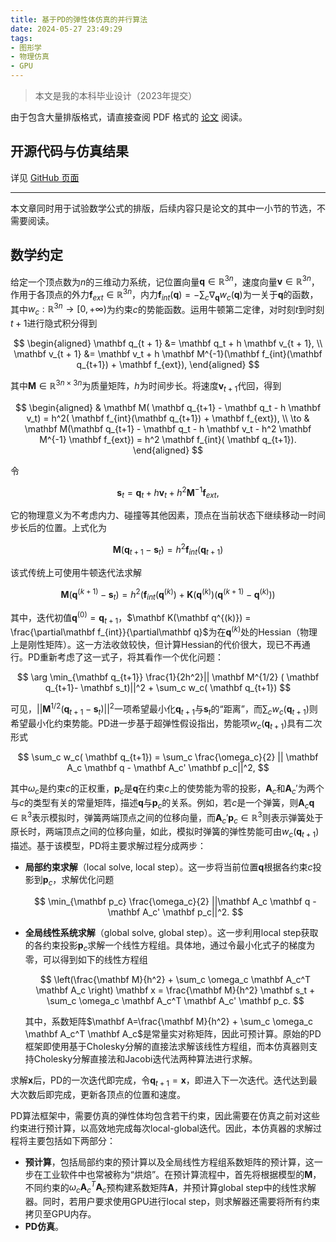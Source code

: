 ```yaml
---
title: 基于PD的弹性体仿真的并行算法
date: 2024-05-27 23:49:29
tags:
- 图形学
- 物理仿真
- GPU
---
```


> 本文是我的本科毕业设计（2023年提交）

由于包含大量排版格式，请直接查阅 PDF 格式的 [论文](ug_thesis.pdf) 阅读。

<!--more-->

## 开源代码与仿真结果

详见 [GitHub 页面](https://github.com/MercuryGH/pd-with-gpu)

---

本文章同时用于试验数学公式的排版，后续内容只是论文的其中一小节的节选，不需要阅读。

## 数学约定

给定一个顶点数为$n$的三维动力系统，记位置向量$\mathbf q \in\mathbb R^{3n}$，速度向量$\mathbf v \in\mathbb R^{3n}$，作用于各顶点的外力$\mathbf f_{ext} \in\mathbb R^{3n}$，内力$\mathbf f_{int}(\mathbf q) = -\sum_c \nabla_{\mathbf q} w_c(\mathbf q)$为一关于$\mathbf q$的函数，其中$w_c: \mathbb R^{3n} \to [0, +\infty)$为约束$c$的势能函数。运用牛顿第二定律，对时刻$t$到时刻$t+1$进行隐式积分得到

$$
\begin{aligned}
    \mathbf q_{t + 1} &= \mathbf q_t + h \mathbf v_{t + 1}, \\
    \mathbf v_{t + 1} &= \mathbf v_t + h \mathbf M^{-1}(\mathbf f_{int}(\mathbf q_{t+1}) + \mathbf f_{ext}),
    \end{aligned}
$$

其中$\mathbf M \in\mathbb R^{3n \times3n}$为质量矩阵，$h$为时间步长。将速度$\mathbf v_{t+1}$代回，得到

$$
\begin{aligned}
    & \mathbf M( \mathbf q_{t+1} - \mathbf q_t - h \mathbf v_t) = h^2( \mathbf f_{int}(\mathbf q_{t+1}) + \mathbf f_{ext}), \\
    \to & \mathbf M(\mathbf q_{t+1} - \mathbf q_t - h \mathbf v_t - h^2 \mathbf M^{-1} \mathbf f_{ext}) = h^2 \mathbf f_{int}( \mathbf q_{t+1}).
    \end{aligned}
$$

令

$$
\mathbf s_t = \mathbf q_t + h \mathbf v_t + h^2 \mathbf M^{-1} \mathbf f_{ext},
$$

它的物理意义为不考虑内力、碰撞等其他因素，顶点在当前状态下继续移动一时间步长后的位置。上式化为

$$
\mathbf M( \mathbf q_{t+1}- \mathbf s_t) = h^2 \mathbf f_{int}( \mathbf q_{t+1})
$$

该式传统上可使用牛顿迭代法求解

$$
\mathbf M( \mathbf q^{(k+1)}- \mathbf s_t) = h^2( \mathbf f_{int}( \mathbf q^{(k)} ) + \mathbf K( \mathbf q^{(k)})(\mathbf q^{(k+1)} - \mathbf q^{(k)}) )
$$

其中，迭代初值$\mathbf q^{(0)} = \mathbf q_{t+1}$，$\mathbf K(\mathbf q^{(k)}) = \frac{\partial\mathbf f_{int}}{\partial\mathbf q}$为在$\mathbf q^{(k)}$处的Hessian（物理上是刚性矩阵）。这一方法收敛较快，但计算Hessian的代价很大，现已不再通行。PD重新考虑了这一式子，将其看作一个优化问题：

$$
\arg \min_{\mathbf q_{t+1}} \frac{1}{2h^2}|| \mathbf M^{1/2} ( \mathbf q_{t+1}- \mathbf s_t)||^2 + \sum_c w_c( \mathbf q_{t+1})
$$

可见，$|| \mathbf M^{1/2} ( \mathbf q_{t+1}- \mathbf s_t)||^2$一项希望最小化$\mathbf q_{t+1}$与$\mathbf s_t$的“距离”，而$\sum_c w_c( \mathbf q_{t+1})$则希望最小化约束势能。PD进一步基于超弹性假设指出，势能项$w_c( \mathbf q_{t+1})$具有二次形式

$$
\sum_c w_c( \mathbf q_{t+1}) = \sum_c \frac{\omega_c}{2} || \mathbf A_c \mathbf q - \mathbf A_c' \mathbf p_c||^2,
$$

其中$\omega_c$是约束$c$的正权重，$\mathbf p_c$是$\mathbf q$在约束$c$上的使势能为零的投影，$\mathbf A_c$和$\mathbf A_c'$为两个与$c$的类型有关的常量矩阵，描述$\mathbf q$与$\mathbf p_c$的关系。例如，若$c$是一个弹簧，则$\mathbf A_c \mathbf q \in\mathbb R^3$表示模拟时，弹簧两端顶点之间的位移向量，而$\mathbf A_c' \mathbf p_c \in\mathbb R^3$则表示弹簧处于原长时，两端顶点之间的位移向量，如此，模拟时弹簧的弹性势能可由$w_c(\mathbf q_{t+1})$描述。基于该模型，PD将主要求解过程分成两步：

* **局部约束求解**（local solve, local step）。这一步将当前位置$\mathbf q$根据各约束$c$投影到$\mathbf p_c$，求解优化问题

  $$
  \min_{\mathbf p_c} \frac{\omega_c}{2} ||\mathbf A_c \mathbf q - \mathbf A_c' \mathbf p_c||^2.
  $$
* **全局线性系统求解**（global solve, global step）。这一步利用local step获取的各约束投影$\mathbf p_c$求解一个线性方程组。具体地，通过令最小化式子的梯度为零，可以得到如下的线性方程组

  $$
  \left(\frac{\mathbf M}{h^2} + \sum_c \omega_c \mathbf A_c^T \mathbf A_c \right) \mathbf x = \frac{\mathbf M}{h^2} \mathbf s_t + \sum_c \omega_c \mathbf A_c^T \mathbf A_c' \mathbf p_c.
  $$

  其中，系数矩阵$\mathbf A=\frac{\mathbf M}{h^2} + \sum_c \omega_c \mathbf A_c^T \mathbf A_c$是常量实对称矩阵，因此可预计算。原始的PD框架即使用基于Cholesky分解的直接法求解该线性方程组，而本仿真器则支持Cholesky分解直接法和Jacobi迭代法两种算法进行求解。

求解$\mathbf x$后，PD的一次迭代即完成，令$\mathbf q_{t+1} = \mathbf x$，即进入下一次迭代。迭代达到最大次数后即完成，更新各顶点的位置和速度。

PD算法框架中，需要仿真的弹性体均包含若干约束，因此需要在仿真之前对这些约束进行预计算，以高效地完成每次local-global迭代。因此，本仿真器的求解过程将主要包括如下两部分：

* **预计算**，包括局部约束的预计算以及全局线性方程组系数矩阵的预计算，这一步在工业软件中也常被称为“烘焙”。在预计算流程中，首先将根据模型的$\mathbf M$，不同约束的$\omega_c \mathbf A_c^T \mathbf A_c$预构建系数矩阵$\mathbf A$，并预计算global step中的线性求解器。同时，若用户要求使用GPU进行local step，则求解器还需要将所有约束拷贝至GPU内存。
* **PD仿真**。
